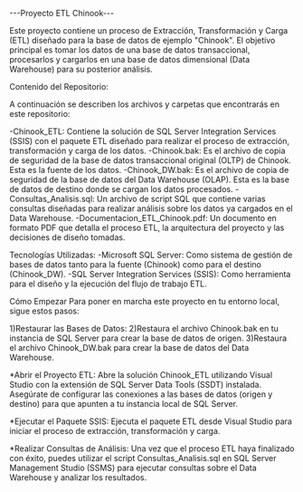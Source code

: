 ---Proyecto ETL Chinook---

Este proyecto contiene un proceso de Extracción, Transformación y Carga (ETL) diseñado para la base de datos de ejemplo "Chinook". El objetivo principal es tomar los datos de una base de datos transaccional, procesarlos y cargarlos en una base de datos dimensional (Data Warehouse) para su posterior análisis.

Contenido del Repositorio:

A continuación se describen los archivos y carpetas que encontrarás en este repositorio:

-Chinook_ETL: Contiene la solución de SQL Server Integration Services (SSIS) con el paquete ETL diseñado para realizar el proceso de extracción, transformación y carga de los datos.
-Chinook.bak: Es el archivo de copia de seguridad de la base de datos transaccional original (OLTP) de Chinook. Esta es la fuente de los datos.
-Chinook_DW.bak: Es el archivo de copia de seguridad de la base de datos del Data Warehouse (OLAP). Esta es la base de datos de destino donde se cargan los datos procesados.
-Consultas_Analisis.sql: Un archivo de script SQL que contiene varias consultas diseñadas para realizar análisis sobre los datos ya cargados en el Data Warehouse.
-Documentacion_ETL_Chinook.pdf: Un documento en formato PDF que detalla el proceso ETL, la arquitectura del proyecto y las decisiones de diseño tomadas.

Tecnologías Utilizadas:
-Microsoft SQL Server: Como sistema de gestión de bases de datos tanto para la fuente (Chinook) como para el destino (Chinook_DW).
-SQL Server Integration Services (SSIS): Como herramienta para el diseño y la ejecución del flujo de trabajo ETL.

Cómo Empezar
Para poner en marcha este proyecto en tu entorno local, sigue estos pasos:

1)Restaurar las Bases de Datos:
2)Restaura el archivo Chinook.bak en tu instancia de SQL Server para crear la base de datos de origen.
3)Restaura el archivo Chinook_DW.bak para crear la base de datos del Data Warehouse.

*Abrir el Proyecto ETL:
Abre la solución Chinook_ETL utilizando Visual Studio con la extensión de SQL Server Data Tools (SSDT) instalada.
Asegúrate de configurar las conexiones a las bases de datos (origen y destino) para que apunten a tu instancia local de SQL Server.

*Ejecutar el Paquete SSIS:
Ejecuta el paquete ETL desde Visual Studio para iniciar el proceso de extracción, transformación y carga.

*Realizar Consultas de Análisis:
Una vez que el proceso ETL haya finalizado con éxito, puedes utilizar el script Consultas_Analisis.sql en SQL Server Management Studio (SSMS) para ejecutar consultas sobre el Data Warehouse y analizar los resultados.
